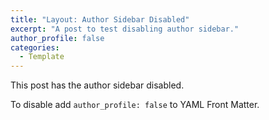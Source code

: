 ```yaml
---
title: "Layout: Author Sidebar Disabled"
excerpt: "A post to test disabling author sidebar."
author_profile: false
categories:
  - Template
---
```


This post has the author sidebar disabled.

To disable add `author_profile: false` to YAML Front Matter.
